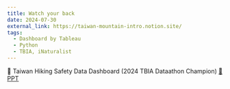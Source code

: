 ```yaml
---
title: Watch your back
date: 2024-07-30
external_link: https://taiwan-mountain-intro.notion.site/
tags:
  - Dashboard by Tableau
  - Python
  - TBIA, iNaturalist
---
```


:1st_place_medal: Taiwan Hiking Safety Data Dashboard (2024 TBIA Dataathon Champion)
[:bee: PPT](https://drive.google.com/file/d/1oQKhV_dcb4dAWHly-TXqjHVv0NoyOKDt/view)

<!--more-->